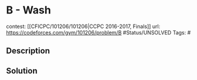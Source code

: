 # B - Wash

contest: [[CFICPC/101206/101206|CCPC 2016-2017, Finals]]
url: https://codeforces.com/gym/101206/problem/B
#Status/UNSOLVED
Tags: #

## Description

## Solution


